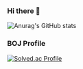 ### Hi there 👋

![Anurag's GitHub stats](https://github-readme-stats.vercel.app/api?username=mossystone-kr&show_icons=true&theme=radical)

### BOJ Profile
[![Solved.ac Profile](http://mazassumnida.wtf/api/v2/generate_badge?boj=unokim06)](https://solved.ac/unokim06/)
